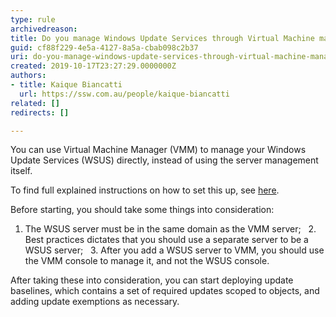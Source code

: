 ```yaml
---
type: rule
archivedreason: 
title: Do you manage Windows Update Services through Virtual Machine manager (VMM)?
guid: cf88f229-4e5a-4127-8a5a-cbab098c2b37
uri: do-you-manage-windows-update-services-through-virtual-machine-manager-vmm
created: 2019-10-17T23:27:29.0000000Z
authors:
- title: Kaique Biancatti
  url: https://ssw.com.au/people/kaique-biancatti
related: []
redirects: []

---
```


You can use Virtual Machine Manager (VMM) to manage your Windows Update Services (WSUS) directly, instead of using the server management itself.

<!--endintro-->

To find full explained instructions on how to set this up, see [here](https&#58;//docs.microsoft.com/en-us/system-center/vmm/update-server?view=sc-vmm-2019).

Before starting, you should take some things into consideration:

1. The WSUS server must be in the same domain as the VMM server;
  2. Best practices dictates that you should use a separate server to be a WSUS server;
  3. After you add a WSUS server to VMM, you should use the VMM console to manage it, and not the WSUS console.

After taking these into consideration, you can start deploying update baselines, which contains a set of required updates scoped to objects, and adding update exemptions as necessary.
